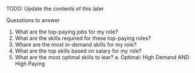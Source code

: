 TODO: Update the contents of this later

Quesstions to answer
1. What are the top-paying jobs for my role?
2. What are the skills required for these top-paying roles?
3. Whare are the most in-demand skills for my role?
4. What are the top skills based on salary for my role?
5. What are the most optimal skills to lear?
    a. Optimal: High Demand AND High Paying